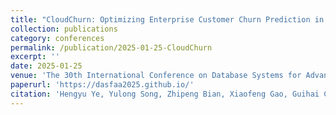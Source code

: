 ```yaml
---
title: "CloudChurn: Optimizing Enterprise Customer Churn Prediction in Cloud Services for Huawei Cloud"
collection: publications
category: conferences
permalink: /publication/2025-01-25-CloudChurn
excerpt: ''
date: 2025-01-25
venue: 'The 30th International Conference on Database Systems for Advanced Applications (DASFAA)'
paperurl: 'https://dasfaa2025.github.io/'
citation: 'Hengyu Ye, Yulong Song, Zhipeng Bian, Xiaofeng Gao, Guihai Chen, Xin Jin, Zhenli Sheng, CloudChurn: Optimizing Enterprise Customer Churn Prediction in Cloud Services for Huawei Cloud. In The 30th International Conference on Database Systems for Advanced Applications (DASFAA) 2025.'
---
```

